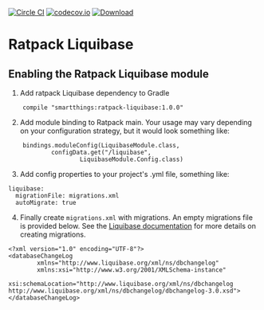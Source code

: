 [![Circle CI](https://circleci.com/gh/SmartThingsOSS/ratpack-liquibase.svg?style=svg)](https://circleci.com/gh/SmartThingsOSS/ratpack-liquibase) [![codecov.io](https://codecov.io/github/SmartThingsOSS/ratpack-liquibase/coverage.svg?branch=master)](https://codecov.io/github/SmartThingsOSS/ratpack-liquibase?branch=master) [ ![Download](https://api.bintray.com/packages/smartthingsoss/maven/smartthings.ratpack-liquibase/images/download.svg) ](https://bintray.com/smartthingsoss/maven/smartthings.ratpack-liquibase/_latestVersion)
# Ratpack Liquibase

## Enabling the Ratpack Liquibase module
1) Add ratpack Liquibase dependency to Gradle
```
    compile "smartthings:ratpack-liquibase:1.0.0"
```

2) Add module binding to Ratpack main.  Your usage may vary depending on your configuration strategy, 
but it would look something like:
```
    bindings.moduleConfig(LiquibaseModule.class,
            configData.get("/liquibase",
                    LiquibaseModule.Config.class)
```

3) Add config properties to your project's .yml file, something like:
```
liquibase:
  migrationFile: migrations.xml
  autoMigrate: true
```

4) Finally create `migrations.xml` with migrations. An empty migrations file is provided below.
See the [Liquibase documentation](http://www.liquibase.org/documentation/xml_format.html)
for more details on creating migrations.
```
<?xml version="1.0" encoding="UTF-8"?>
<databaseChangeLog
		xmlns="http://www.liquibase.org/xml/ns/dbchangelog"
		xmlns:xsi="http://www.w3.org/2001/XMLSchema-instance"
		xsi:schemaLocation="http://www.liquibase.org/xml/ns/dbchangelog http://www.liquibase.org/xml/ns/dbchangelog/dbchangelog-3.0.xsd">
</databaseChangeLog>
```
